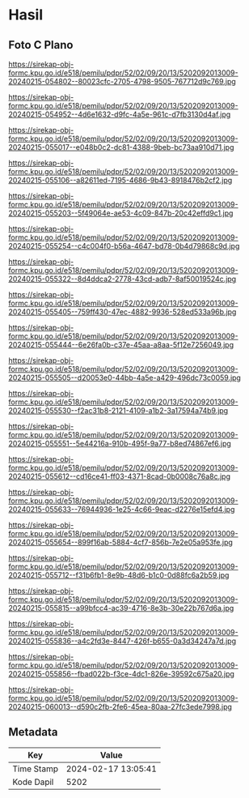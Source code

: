 # Hasil

## Foto C Plano

https://sirekap-obj-formc.kpu.go.id/e518/pemilu/pdpr/52/02/09/20/13/5202092013009-20240215-054802--80023cfc-2705-4798-9505-767712d9c769.jpg

https://sirekap-obj-formc.kpu.go.id/e518/pemilu/pdpr/52/02/09/20/13/5202092013009-20240215-054952--4d6e1632-d9fc-4a5e-961c-d7fb3130d4af.jpg

https://sirekap-obj-formc.kpu.go.id/e518/pemilu/pdpr/52/02/09/20/13/5202092013009-20240215-055017--e048b0c2-dc81-4388-9beb-bc73aa910d71.jpg

https://sirekap-obj-formc.kpu.go.id/e518/pemilu/pdpr/52/02/09/20/13/5202092013009-20240215-055106--a82611ed-7195-4686-9b43-8918476b2cf2.jpg

https://sirekap-obj-formc.kpu.go.id/e518/pemilu/pdpr/52/02/09/20/13/5202092013009-20240215-055203--5f49064e-ae53-4c09-847b-20c42effd9c1.jpg

https://sirekap-obj-formc.kpu.go.id/e518/pemilu/pdpr/52/02/09/20/13/5202092013009-20240215-055254--c4c004f0-b56a-4647-bd78-0b4d79868c9d.jpg

https://sirekap-obj-formc.kpu.go.id/e518/pemilu/pdpr/52/02/09/20/13/5202092013009-20240215-055322--8d4ddca2-2778-43cd-adb7-8af50019524c.jpg

https://sirekap-obj-formc.kpu.go.id/e518/pemilu/pdpr/52/02/09/20/13/5202092013009-20240215-055405--759ff430-47ec-4882-9936-528ed533a96b.jpg

https://sirekap-obj-formc.kpu.go.id/e518/pemilu/pdpr/52/02/09/20/13/5202092013009-20240215-055444--6e26fa0b-c37e-45aa-a8aa-5f12e7256049.jpg

https://sirekap-obj-formc.kpu.go.id/e518/pemilu/pdpr/52/02/09/20/13/5202092013009-20240215-055505--d20053e0-44bb-4a5e-a429-496dc73c0059.jpg

https://sirekap-obj-formc.kpu.go.id/e518/pemilu/pdpr/52/02/09/20/13/5202092013009-20240215-055530--f2ac31b8-2121-4109-a1b2-3a17594a74b9.jpg

https://sirekap-obj-formc.kpu.go.id/e518/pemilu/pdpr/52/02/09/20/13/5202092013009-20240215-055551--5e44216a-910b-495f-9a77-b8ed74867ef6.jpg

https://sirekap-obj-formc.kpu.go.id/e518/pemilu/pdpr/52/02/09/20/13/5202092013009-20240215-055612--cd16ce41-ff03-4371-8cad-0b0008c76a8c.jpg

https://sirekap-obj-formc.kpu.go.id/e518/pemilu/pdpr/52/02/09/20/13/5202092013009-20240215-055633--76944936-1e25-4c66-9eac-d2276e15efd4.jpg

https://sirekap-obj-formc.kpu.go.id/e518/pemilu/pdpr/52/02/09/20/13/5202092013009-20240215-055654--899f16ab-5884-4cf7-856b-7e2e05a953fe.jpg

https://sirekap-obj-formc.kpu.go.id/e518/pemilu/pdpr/52/02/09/20/13/5202092013009-20240215-055712--f31b6fb1-8e9b-48d6-b1c0-0d88fc6a2b59.jpg

https://sirekap-obj-formc.kpu.go.id/e518/pemilu/pdpr/52/02/09/20/13/5202092013009-20240215-055815--a99bfcc4-ac39-4716-8e3b-30e22b767d6a.jpg

https://sirekap-obj-formc.kpu.go.id/e518/pemilu/pdpr/52/02/09/20/13/5202092013009-20240215-055836--a4c2fd3e-8447-426f-b655-0a3d34247a7d.jpg

https://sirekap-obj-formc.kpu.go.id/e518/pemilu/pdpr/52/02/09/20/13/5202092013009-20240215-055856--fbad022b-f3ce-4dc1-826e-39592c675a20.jpg

https://sirekap-obj-formc.kpu.go.id/e518/pemilu/pdpr/52/02/09/20/13/5202092013009-20240215-060013--d590c2fb-2fe6-45ea-80aa-27fc3ede7998.jpg


## Metadata

| Key        | Value               |
| ---------- | ------------------- |
| Time Stamp | 2024-02-17 13:05:41 |
| Kode Dapil | 5202                |



